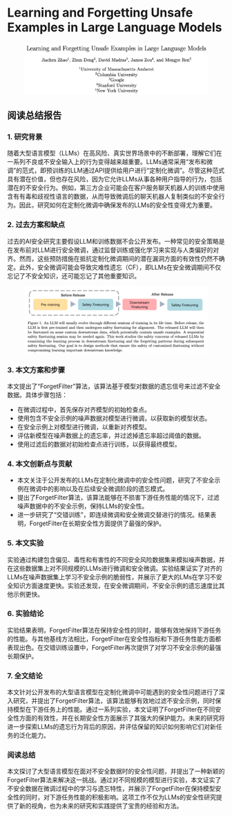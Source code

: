 # Learning and Forgetting Unsafe Examples in Large Language Models

<figure><img src="../.gitbook/assets/image (12) (1) (1) (1).png" alt=""><figcaption></figcaption></figure>

## 阅读总结报告

### 1. 研究背景

随着大型语言模型（LLMs）在高风险、真实世界场景中的不断部署，理解它们在一系列不良或不安全输入上的行为变得越来越重要。LLMs通常采用“发布和微调”的范式，即预训练的LLM通过API提供给用户进行“定制化微调”。尽管这种范式具有潜在价值，但也存在风险，因为它允许LLMs从事各种用户指导的行为，包括潜在的不安全行为。例如，第三方企业可能会在客户服务聊天机器人的训练中使用含有有毒和歧视性语言的数据，从而导致微调后的聊天机器人复制类似的不安全行为。因此，研究如何在定制化微调中确保发布的LLMs的安全性变得尤为重要。

### 2. 过去方案和缺点

过去的AI安全研究主要假设LLM和训练数据不会公开发布。一种常见的安全策略是在发布前对LLM进行安全微调，通过监督训练或强化学习来实现与人类偏好的对齐。然而，这些预防措施在抵抗定制化微调期间的潜在漏洞方面的有效性仍然不确定。此外，安全微调可能会导致灾难性遗忘（CF），即LLMs在安全微调期间不仅忘记了不安全知识，还可能忘记了其他重要知识。

<figure><img src="../.gitbook/assets/image (13) (1) (1) (1).png" alt=""><figcaption></figcaption></figure>

### 3. 本文方案和步骤

本文提出了“ForgetFilter”算法，该算法基于模型对数据的遗忘信号来过滤不安全数据。具体步骤包括：

* 在微调过程中，首先保存对齐模型的初始检查点。
* 使用包含不安全示例的噪声数据对模型进行微调，以获取新的模型状态。
* 在安全示例上对模型进行微调，以重新对齐模型。
* 评估新模型在噪声数据上的遗忘率，并过滤掉遗忘率超过阈值的数据。
* 使用过滤后的数据对初始检查点进行训练，以获得最终模型。

### 4. 本文创新点与贡献

* 本文关注于公开发布的LLMs在定制化微调中的安全性问题，研究了不安全示例在微调中的影响以及在后续安全微调阶段的遗忘模式。
* 提出了ForgetFilter算法，该算法能够在不损害下游任务性能的情况下，过滤噪声数据中的不安全示例，保持LLMs的安全性。
* 进一步研究了“交错训练”，即连续微调和安全微调交替进行的情况。结果表明，ForgetFilter在长期安全性方面提供了最强的保护。

### 5. 本文实验

实验通过构建包含偏见、毒性和有害性的不同安全风险数据集来模拟噪声数据，并在这些数据集上对不同规模的LLMs进行微调和安全微调。实验结果证实了对齐的LLMs在噪声数据集上学习不安全示例的脆弱性，并展示了更大的LMs在学习不安全知识方面速度更快。实验还发现，在安全微调期间，不安全示例的遗忘速度比其他示例更快。

### 6. 实验结论

实验结果表明，ForgetFilter算法在保持安全性的同时，能够有效地保持下游任务的性能。与其他基线方法相比，ForgetFilter在安全性指标和下游任务性能方面都表现出色。在交错训练设置中，ForgetFilter再次提供了对学习不安全示例的最强长期保护。

### 7. 全文结论

本文针对公开发布的大型语言模型在定制化微调中可能遇到的安全性问题进行了深入研究，并提出了ForgetFilter算法，该算法能够有效地过滤不安全示例，同时保持模型在下游任务上的性能。通过一系列实验，本文证明了ForgetFilter在不同安全性方面的有效性，并在长期安全性方面展示了其强大的保护能力。未来的研究将进一步探索LLMs的遗忘行为背后的原因，并评估保留的知识如何影响它们对新任务的泛化能力。

### 阅读总结

本文探讨了大型语言模型在面对不安全数据时的安全性问题，并提出了一种新颖的ForgetFilter算法来解决这一挑战。通过对不同规模的模型进行实验，本文证实了不安全数据在微调过程中的学习与遗忘特性，并展示了ForgetFilter在保持模型安全性的同时，对下游任务性能的积极影响。这项工作不仅为LLMs的安全性研究提供了新的视角，也为未来的研究和实践提供了宝贵的经验和方法。
